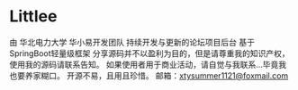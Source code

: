 # Littlee
由 华北电力大学 华小易开发团队 持续开发与更新的论坛项目后台
基于SpringBoot轻量级框架
分享源码并不以盈利为目的，但是请尊重我的知识产权，使用我的源码请联系告知。
如果使用者用于商业活动，请自觉与我联系...毕竟我也要养家糊口。
开源不易，且用且珍惜。
邮箱：xtysummer1121@foxmail.com